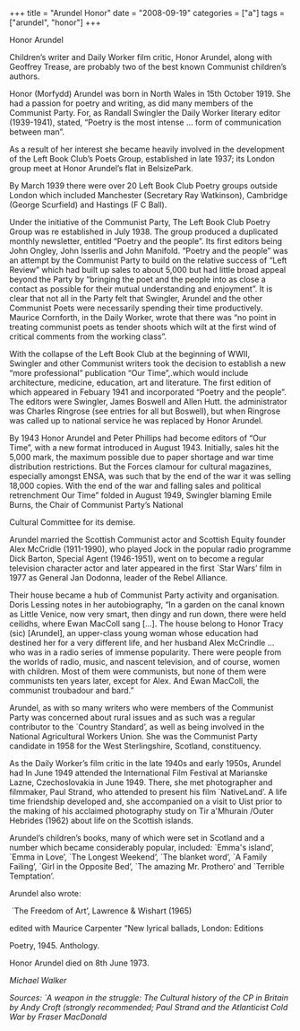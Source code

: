 +++
title = "Arundel Honor"
date = "2008-09-19"
categories = ["a"]
tags = ["arundel", "honor"]
+++

Honor Arundel

Children’s writer and Daily Worker film critic, Honor Arundel, along with Geoffrey Trease, are probably two of the best known Communist children’s authors.

Honor (Morfydd) Arundel was born in North Wales in 15th October 1919. She had a passion for poetry and writing, as did many members of the Communist Party. For, as Randall Swingler the Daily Worker literary editor (1939-1941), stated, “Poetry is the most intense … form of communication between man”.

As a result of her interest she became heavily involved in the development of the Left Book Club’s Poets Group, established in late 1937; its London group meet at Honor Arundel’s flat in BelsizePark.

By March 1939 there were over 20 Left Book Club Poetry groups outside London which included Manchester (Secretary Ray Watkinson), Cambridge (George Scurfield) and Hastings (F C Ball).

Under the initiative of the Communist Party, The Left Book Club Poetry Group was re established in July 1938. The group produced a duplicated monthly newsletter, entitled “Poetry and the people”. Its first editors being John Ongley, John Isserlis and John Manifold. “Poetry and the people” was an attempt by the Communist Party to build on the relative success of “Left Review” which had built up sales to about 5,000 but had little broad appeal beyond the Party by “bringing the poet and the people into as close a contact as possible for their mutual understanding and enjoyment”. It is clear that not all in the Party felt that Swingler, Arundel and the other Communist Poets were necessarily spending their time productively. Maurice Cornforth, in the Daily Worker, wrote that there was “no point in treating communist poets as tender shoots which wilt at the first wind of critical comments from the working class”.

With the collapse of the Left Book Club at the beginning of WWII, Swingler and other Communist writers took the decision to establish a new “more professional” publication “Our Time”,.which would include architecture, medicine, education, art and literature. The first edition of which appeared in Febuary 1941 and incorporated “Poetry and the people”. The editors were Swingler, James Boswell and Allen Hutt. the administrator was Charles Ringrose (see entries for all but Boswell), but when Ringrose was called up to national service he was replaced by Honor Arundel.

By 1943 Honor Arundel and Peter Phillips had become editors of “Our Time”, with a new format introduced in August 1943. Initially, sales hit the 5,000 mark, the maximum possible due to paper shortage and war time distribution restrictions. But the Forces clamour for cultural magazines, especially amongst ENSA, was such that by the end of the war it was selling 18,000 copies. With the end of the war and falling sales and political retrenchment Our Time” folded in August 1949, Swingler blaming Emile Burns, the Chair of Communist Party’s National

Cultural Committee for its demise.

Arundel married the Scottish Communist actor and Scottish Equity founder Alex McCridle (1911-1990), who played Jock in the popular radio programme Dick Barton, Special Agent (1946-1951), went on to become a regular television character actor and later appeared in the first \`Star Wars’ film in 1977 as General Jan Dodonna, leader of the Rebel Alliance.

Their house became a hub of Communist Party activity and organisation. Doris Lessing notes in her autobiography, “In a garden on the canal known as Little Venice, now very smart, then dingy and run down, there were held ceilidhs, where Ewan MacColl sang \[...\]. The house belong to Honor Tracy (sic) \[Arundel\], an upper-class young woman whose education had destined her for a very different life, and her husband Alex McCrindle ... who was in a radio series of immense popularity. There were people from the worlds of radio, music, and nascent television, and of course, women with children. Most of them were communists, but none of them were communists ten years later, except for Alex. And Ewan MacColl, the communist troubadour and bard.”

Arundel, as with so many writers who were members of the Communist Party was concerned about rural issues and as such was a regular contributor to the \`Country Standard’, as well as being involved in the National Agricultural Workers Union. She was the Communist Party candidate in 1958 for the West Sterlingshire, Scotland, constituency.

As the Daily Worker’s film critic in the late 1940s and early 1950s, Arundel had In June 1949 attended the International Film Festival at Marianske Lazne, Czechoslovakia in June 1949. There, she met photographer and filmmaker, Paul Strand, who attended to present his film \`NativeLand’. A life time friendship developed and, she accompanied on a visit to Uist prior to the making of his acclaimed photography study on Tir a'Mhurain /Outer Hebrides (1962) about life on the Scottish islands.

Arundel’s children’s books, many of which were set in Scotland and a number which became considerably popular, included: \`Emma's island’, \`Emma in Love’, \`The Longest Weekend’, \`The blanket word’, \`A Family Failing’, \`Girl in the Opposite Bed’, \`The amazing Mr. Prothero’ and \`Terrible Temptation’.

Arundel also wrote:

 \`The Freedom of Art’, Lawrence & Wishart (1965)

edited with Maurice Carpenter “New lyrical ballads, London: Editions

Poetry, 1945. Anthology.

Honor Arundel died on 8th June 1973.

_Michael Walker_

_Sources: \`A weapon in the struggle: The Cultural history of the CP in Britain by Andy Croft (strongly recommended; Paul Strand and the Atlanticist Cold War by Fraser MacDonald_
